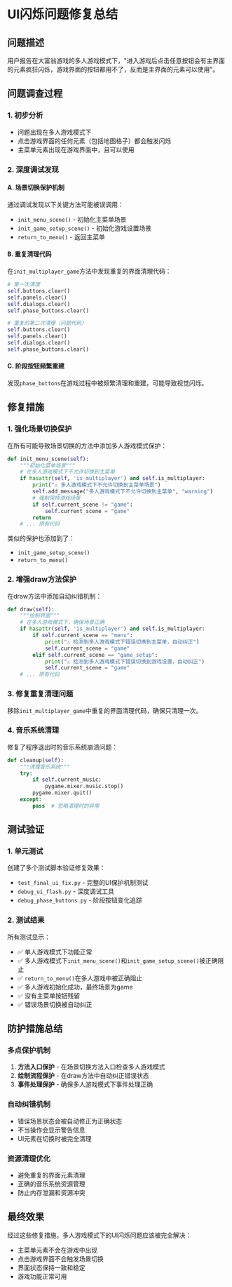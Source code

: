 # UI闪烁问题修复总结

## 问题描述
用户报告在大富翁游戏的多人游戏模式下，"进入游戏后点击任意按钮会有主界面的元素疯狂闪烁，游戏界面的按钮都用不了，反而是主界面的元素可以使用"。

## 问题调查过程

### 1. 初步分析
- 问题出现在多人游戏模式下
- 点击游戏界面的任何元素（包括地图格子）都会触发闪烁
- 主菜单元素出现在游戏界面中，且可以使用

### 2. 深度调试发现

#### A. 场景切换保护机制
通过调试发现以下关键方法可能被误调用：
- `init_menu_scene()` - 初始化主菜单场景
- `init_game_setup_scene()` - 初始化游戏设置场景  
- `return_to_menu()` - 返回主菜单

#### B. 重复清理代码
在`init_multiplayer_game`方法中发现重复的界面清理代码：
```python
# 第一次清理
self.buttons.clear()
self.panels.clear()
self.dialogs.clear()
self.phase_buttons.clear()

# 重复的第二次清理（问题代码）
self.buttons.clear()
self.panels.clear()
self.dialogs.clear()
self.phase_buttons.clear()
```

#### C. 阶段按钮频繁重建
发现`phase_buttons`在游戏过程中被频繁清理和重建，可能导致视觉闪烁。

## 修复措施

### 1. 强化场景切换保护
在所有可能导致场景切换的方法中添加多人游戏模式保护：

```python
def init_menu_scene(self):
    """初始化菜单场景"""
    # 在多人游戏模式下不允许切换到主菜单
    if hasattr(self, 'is_multiplayer') and self.is_multiplayer:
        print("⚠️ 多人游戏模式下不允许切换到主菜单场景")
        self.add_message("多人游戏模式下不允许切换到主菜单", "warning")
        # 强制保持游戏场景
        if self.current_scene != "game":
            self.current_scene = "game"
        return
    # ... 原有代码
```

类似的保护也添加到了：
- `init_game_setup_scene()`
- `return_to_menu()`

### 2. 增强draw方法保护
在draw方法中添加自动纠错机制：

```python
def draw(self):
    """绘制界面"""
    # 在多人游戏模式下，确保场景正确
    if hasattr(self, 'is_multiplayer') and self.is_multiplayer:
        if self.current_scene == "menu":
            print("⚠️ 检测到多人游戏模式下错误切换到主菜单，自动纠正")
            self.current_scene = "game"
        elif self.current_scene == "game_setup":
            print("⚠️ 检测到多人游戏模式下错误切换到游戏设置，自动纠正")
            self.current_scene = "game"
    # ... 原有代码
```

### 3. 修复重复清理问题
移除`init_multiplayer_game`中重复的界面清理代码，确保只清理一次。

### 4. 音乐系统清理
修复了程序退出时的音乐系统崩溃问题：
```python
def cleanup(self):
    """清理音乐系统"""
    try:
        if self.current_music:
            pygame.mixer.music.stop()
        pygame.mixer.quit()
    except:
        pass  # 忽略清理时的异常
```

## 测试验证

### 1. 单元测试
创建了多个测试脚本验证修复效果：
- `test_final_ui_fix.py` - 完整的UI保护机制测试
- `debug_ui_flash.py` - 深度调试工具
- `debug_phase_buttons.py` - 阶段按钮变化追踪

### 2. 测试结果
所有测试显示：
- ✅ 单人游戏模式下功能正常
- ✅ 多人游戏模式下`init_menu_scene()`和`init_game_setup_scene()`被正确阻止
- ✅ `return_to_menu()`在多人游戏中被正确阻止
- ✅ 多人游戏初始化成功，最终场景为game
- ✅ 没有主菜单按钮残留
- ✅ 错误场景切换被自动纠正

## 防护措施总结

### 多点保护机制
1. **方法入口保护** - 在场景切换方法入口检查多人游戏模式
2. **绘制流程保护** - 在draw方法中自动纠正错误状态
3. **事件处理保护** - 确保多人游戏模式下事件处理正确

### 自动纠错机制
- 错误场景状态会被自动修正为正确状态
- 不当操作会显示警告信息
- UI元素在切换时被完全清理

### 资源清理优化
- 避免重复的界面元素清理
- 正确的音乐系统资源管理
- 防止内存泄漏和资源冲突

## 最终效果
经过这些修复措施，多人游戏模式下的UI闪烁问题应该被完全解决：
- 主菜单元素不会在游戏中出现
- 点击游戏界面不会触发场景切换
- 界面状态保持一致和稳定
- 游戏功能正常可用 